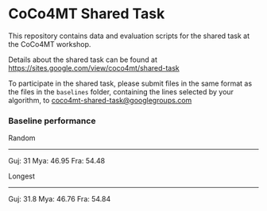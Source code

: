 # CoCo4MT Shared Task
This repository contains data and evaluation scripts for the shared task at the CoCo4MT workshop.

Details about the shared task can be found at https://sites.google.com/view/coco4mt/shared-task

To participate in the shared task, please submit files in the same format as the files in the `baselines` folder, containing the lines selected by your algorithm, to coco4mt-shared-task@googlegroups.com

### Baseline performance

Random

-----

Guj: 31 Mya: 46.95 Fra: 54.48

Longest

-----

Guj: 31.8 Mya: 46.76 Fra: 54.84 

